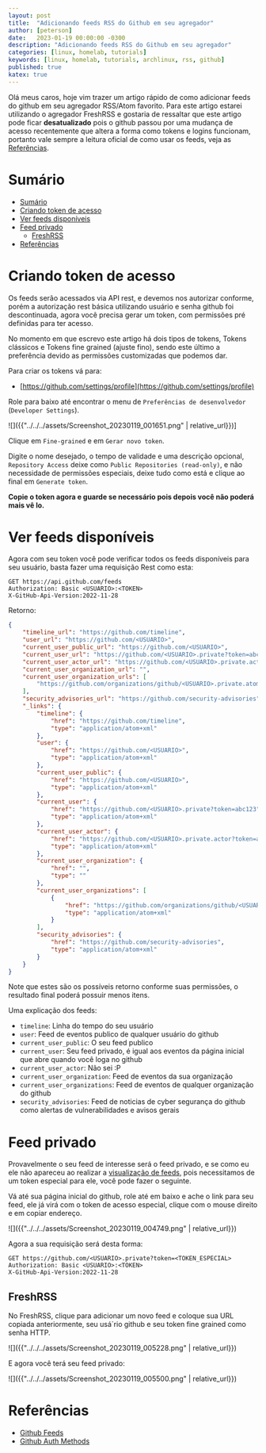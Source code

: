 ```yaml
---
layout: post
title:  "Adicionando feeds RSS do Github em seu agregador"
author: [peterson]
date:   2023-01-19 00:00:00 -0300
description: "Adicionando feeds RSS do Github em seu agregador"
categories: [linux, homelab, tutorials]
keywords: [linux, homelab, tutorials, archlinux, rss, github]
published: true
katex: true
---
```


Olá meus caros, hoje vim trazer um artigo rápido de como adicionar feeds do github em seu agregador RSS/Atom favorito. Para este artigo estarei utilizando o agregador FreshRSS e gostaria de ressaltar que este artigo pode ficar **desatualizado** pois o github passou por uma mudança de acesso recentemente que altera a forma como tokens e logins funcionam, portanto vale sempre a leitura oficial de como usar os feeds, veja as [Referências](#referências).

# Sumário
- [Sumário](#sumário)
- [Criando token de acesso](#criando-token-de-acesso)
- [Ver feeds disponíveis](#ver-feeds-disponíveis)
- [Feed privado](#feed-privado)
	- [FreshRSS](#freshrss)
- [Referências](#referências)

# Criando token de acesso

Os feeds serão acessados via API rest, e devemos nos autorizar conforme, porém a autorização rest básica utilizando usuário e senha github foi descontinuada, agora você precisa gerar um token, com permissões pré definidas para ter acesso.

No momento em que escrevo este artigo há dois tipos de tokens, Tokens clássicos e Tokens fine grained (ajuste fino), sendo este último a preferência devido as permissões customizadas que podemos dar.

Para criar os tokens vá para: 
* [https://github.com/settings/profile](https://github.com/settings/profile)

Role para baixo até encontrar o menu de `Preferências de desenvolvedor` (`Developer Settings`).

![]({{"../../../assets/Screenshot_20230119_001651.png" | relative_url}})]

Clique em `Fine-grained` e em `Gerar novo token`.

Digite o nome desejado, o tempo de validade e uma descrição opcional, `Repository Access` deixe como `Public Repositories (read-only)`, e não necessidade de permissões especiais, deixe tudo como está e clique ao final em `Generate token`.

**Copie o token agora e guarde se necessário pois depois você não poderá mais vê lo.**

# Ver feeds disponíveis

Agora com seu token você pode verificar todos os feeds disponíveis para seu usuário, basta fazer uma requisição Rest como esta:

```
GET https://api.github.com/feeds
Authorization: Basic <USUARIO>:<TOKEN>
X-GitHub-Api-Version:2022-11-28
```

Retorno:
```json
{
	"timeline_url": "https://github.com/timeline",
	"user_url": "https://github.com/<USUARIO>",
	"current_user_public_url": "https://github.com/<USUARIO>",
	"current_user_url": "https://github.com/<USUARIO>.private?token=abc123",
	"current_user_actor_url": "https://github.com/<USUARIO>.private.actor?token=abc123",
	"current_user_organization_url": "",
	"current_user_organization_urls": [
		"https://github.com/organizations/github/<USUARIO>.private.atom?token=abc123"
	],
	"security_advisories_url": "https://github.com/security-advisories",
	"_links": {
		"timeline": {
			"href": "https://github.com/timeline",
			"type": "application/atom+xml"
		},
		"user": {
			"href": "https://github.com/<USUARIO>",
			"type": "application/atom+xml"
		},
		"current_user_public": {
			"href": "https://github.com/<USUARIO>",
			"type": "application/atom+xml"
		},
		"current_user": {
			"href": "https://github.com/<USUARIO>.private?token=abc123",
			"type": "application/atom+xml"
		},
		"current_user_actor": {
			"href": "https://github.com/<USUARIO>.private.actor?token=abc123",
			"type": "application/atom+xml"
		},
		"current_user_organization": {
			"href": "",
			"type": ""
		},
		"current_user_organizations": [
			{
				"href": "https://github.com/organizations/github/<USUARIO>.private.atom?token=abc123",
				"type": "application/atom+xml"
			}
		],
		"security_advisories": {
			"href": "https://github.com/security-advisories",
			"type": "application/atom+xml"
		}
	}
}
```

Note que estes são os possíveis retorno conforme suas permissões, o resultado final poderá possuir menos itens.

Uma explicação dos feeds:

* `timeline`: Linha do tempo do seu usuário
* `user`: Feed de eventos publico de qualquer usuário do github
* `current_user_public`: O seu feed publico
* `current_user`: Seu feed privado, é igual aos eventos da página inicial que abre quando você loga no github
* `current_user_actor`: Não sei :P
* `current_user_organization`: Feed de eventos da sua organização
* `current_user_organizations`: Feed de eventos de qualquer organização do github
* `security_advisories`: Feed de noticias de cyber segurança do github como alertas de vulnerabilidades e avisos gerais

# Feed privado

Provavelmente o seu feed de interesse será o feed privado, e se como eu ele não apareceu ao realizar a [visualização de feeds](#ver-feeds-disponíveis), pois necessitamos de um token especial para ele, você pode fazer o seguinte.

Vá até sua página inicial do github, role até em baixo e ache o link para seu feed, ele já virá com o token de acesso especial, clique com o mouse direito e em copiar endereço.

![]({{"../../../assets/Screenshot_20230119_004749.png" | relative_url}})

Agora a sua requisição será desta forma:

```
GET https://github.com/<USUARIO>.private?token=<TOKEN_ESPECIAL>
Authorization: Basic <USUARIO>:<TOKEN>
X-GitHub-Api-Version:2022-11-28
```

## FreshRSS

No FreshRSS, clique para adicionar um novo feed e coloque sua URL copiada anteriormente, seu usá´rio github e seu token fine grained como senha HTTP.

![]({{"../../../assets/Screenshot_20230119_005228.png" | relative_url}})

E agora você terá seu feed privado:

![]({{"../../../assets/Screenshot_20230119_005500.png" | relative_url}})

# Referências

* [Github Feeds](https://docs.github.com/en/rest/activity/feeds)
* [Github Auth Methods](https://docs.github.com/pt/rest/overview/other-authentication-methods)
